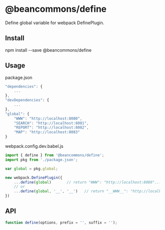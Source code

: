 # @beancommons/define
Define global variable for webpack DefinePlugin.

## Install
npm install --save @beancommons/define

## Usage
package.json
```js
"dependencies": {
    ...
},
"devDependencies": {
    ...
},
"global": {
    "WWW": "http://localhost:8080",
    "SEARCH": "http://localhost:8081",
    "REPORT": "http://localhost:8082",
    "MAP": "http://localhost:8083"
}
```
webpack.config.dev.babel.js
```js
import { define } from '@beancommons/define';
import pkg from './package.json';

var global = pkg.global;

new webpack.DefinePlugin({
    ...define(global)       // return "WWW": "http://localhost:8080"...
    // or
    ...define(global, '__', '__')   // return "__WWW__": "http://localhost:8080"...
})
```

## API
```js
function define(options, prefix = '', suffix = '');
```
